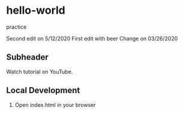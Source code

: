 # hello-world
practice

Second edit on 5/12/2020
First edit with beer
Change on 03/26/2020

## Subheader

Watch tutorial on YouTube.

## Local Development

1. Open index.html in your browser